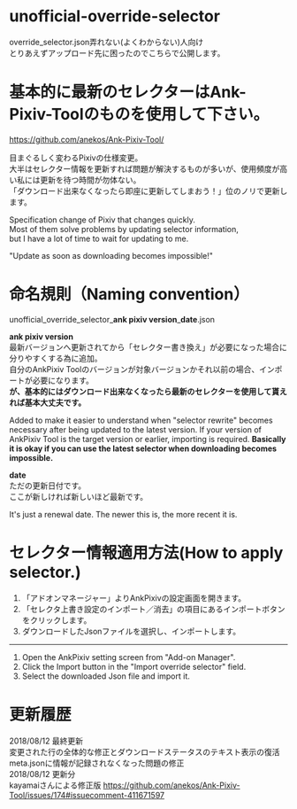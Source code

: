# unofficial-override-selector
override_selector.json弄れない(よくわからない)人向け  
とりあえずアップロード先に困ったのでこちらで公開します。


# 基本的に最新のセレクターはAnk-Pixiv-Toolのものを使用して下さい。
https://github.com/anekos/Ank-Pixiv-Tool/  

目まぐるしく変わるPixivの仕様変更。  
大半はセレクター情報を更新すれば問題が解決するものが多いが、使用頻度が高い私には更新を待つ時間が勿体ない。  
「ダウンロード出来なくなったら即座に更新してしまおう！」位のノリで更新します。  
  
Specification change of Pixiv that changes quickly.  
Most of them solve problems by updating selector information,  
but I have a lot of time to wait for updating to me.  
  
"Update as soon as downloading becomes impossible!"  

# 命名規則（Naming convention）
unofficial_override_selector_**ank pixiv version**_**date**.json  

**ank pixiv version**  
最新バージョンへ更新されてから「セレクター書き換え」が必要になった場合に分りやすくする為に追加。  
自分のAnkPixiv Toolのバージョンが対象バージョンかそれ以前の場合、インポートが必要になります。  
**が、基本的にはダウンロード出来なくなったら最新のセレクターを使用して貰えれば基本大丈夫です。**  
  
Added to make it easier to understand when "selector rewrite" becomes necessary after being updated to the latest version.
If your version of AnkPixiv Tool is the target version or earlier, importing is required.
**Basically it is okay if you can use the latest selector when downloading becomes impossible.**

**date**  
ただの更新日付です。  
ここが新しければ新しいほど最新です。  
  
It's just a renewal date.
The newer this is, the more recent it is.

# セレクター情報適用方法(How to apply selector.)
1. 「アドオンマネージャー」よりAnkPixivの設定画面を開きます。  
2. 「セレクタ上書き設定のインポート／消去」の項目にあるインポートボタンをクリックします。  
3. ダウンロードしたJsonファイルを選択し、インポートします。  
--------------------------------------------------------------------------  
1. Open the AnkPixiv setting screen from "Add-on Manager".  
2. Click the Import button in the "Import override selector" field.  
3. Select the downloaded Json file and import it.  

# 更新履歴
2018/08/12 最終更新  
変更された行の全体的な修正とダウンロードステータスのテキスト表示の復活  
meta.jsonに情報が記録されなくなった問題の修正  
2018/08/12 更新分  
kayamaiさんによる修正版 https://github.com/anekos/Ank-Pixiv-Tool/issues/174#issuecomment-411671597
